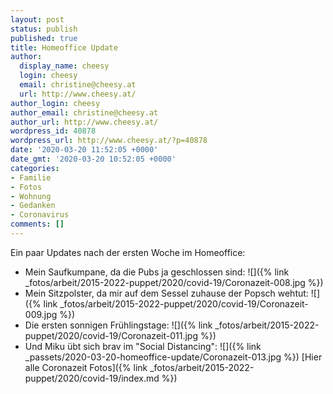 ```yaml
---
layout: post
status: publish
published: true
title: Homeoffice Update
author:
  display_name: cheesy
  login: cheesy
  email: christine@cheesy.at
  url: http://www.cheesy.at/
author_login: cheesy
author_email: christine@cheesy.at
author_url: http://www.cheesy.at/
wordpress_id: 40878
wordpress_url: http://www.cheesy.at/?p=40878
date: '2020-03-20 11:52:05 +0000'
date_gmt: '2020-03-20 10:52:05 +0000'
categories:
- Familie
- Fotos
- Wohnung
- Gedanken
- Coronavirus
comments: []
---
```

Ein paar Updates nach der ersten Woche im Homeoffice:
- Mein Saufkumpane, da die Pubs ja geschlossen sind:
 ![]({% link _fotos/arbeit/2015-2022-puppet/2020/covid-19/Coronazeit-008.jpg %})
- Mein Sitzpolster, da mir auf dem Sessel zuhause der Popsch wehtut:
 ![]({% link _fotos/arbeit/2015-2022-puppet/2020/covid-19/Coronazeit-009.jpg %})
- Die ersten sonnigen Frühlingstage:
 ![]({% link _fotos/arbeit/2015-2022-puppet/2020/covid-19/Coronazeit-011.jpg %})
- Und Miku übt sich brav im "Social Distancing":
 ![]({% link _passets/2020-03-20-homeoffice-update/Coronazeit-013.jpg %})
[Hier alle Coronazeit Fotos]({% link _fotos/arbeit/2015-2022-puppet/2020/covid-19/index.md %})
